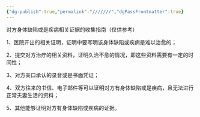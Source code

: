 ```yaml
---
{"dg-publish":true,"permalink":"///////","dgPassFrontmatter":true}
---
```


对方身体缺陷或是疾病相关证据的收集指南（仅供参考）

1、医院开出的相关证明，证明中要写明该身体缺陷或疾病是难以治愈的；

2、提交对方治疗的相关资料，证明久治不愈的情况，即这些资料需要有一定的时间性；

3、对方亲口承认的录音或是书面凭证；

4、双方往来的书信、电子邮件等可以证明对方有身体缺陷或是疾病，且无法进行正常夫妻生活的资料；

5、其他能够证明对方有身体缺陷或疾病的证据。
